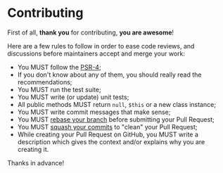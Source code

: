 # Contributing

First of all, **thank you** for contributing, **you are awesome**!

Here are a few rules to follow in order to ease code reviews, and discussions before maintainers accept and merge your work:

* You MUST follow the [PSR-4](http://www.php-fig.org/psr/psr-4/index.html);
* If you don't know about any of them, you should really read the recommendations;
* You MUST run the test suite;
* You MUST write (or update) unit tests;
* All public methods MUST return `null`, `$this` or a new class instance;
* You MUST write commit messages that make sense;
* You MUST [rebase your branch](http://git-scm.com/book/en/Git-Branching-Rebasing) before submitting your Pull Request;
* You MUST [squash your commits](http://gitready.com/advanced/2009/02/10/squashing-commits-with-rebase.html) to "clean" your Pull Request;
* While creating your Pull Request on GitHub, you MUST write a description which gives the context and/or explains why you are creating it.

Thanks in advance!
